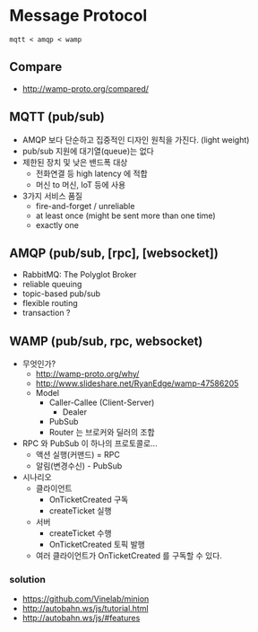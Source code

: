 
# Message Protocol
 `mqtt < amqp < wamp`

## Compare
 * http://wamp-proto.org/compared/

## MQTT (pub/sub)
 * AMQP 보다 단순하고 집중적인 디자인 원칙을 가진다. (light weight)
 * pub/sub 지원에 대기열(queue)는 없다
 * 제한된 장치 및 낮은 밴드폭 대상
   * 전화연결 등 high latency 에 적합
   * 머신 to 머신, IoT 등에 사용
 * 3가지 서비스 품질
   * fire-and-forget / unreliable
   * at least once (might be sent more than one time)
   * exactly one

## AMQP (pub/sub, [rpc], [websocket])
 * RabbitMQ: The Polyglot Broker
 * reliable queuing
 * topic-based pub/sub
 * flexible routing
 * transaction ?
 
## WAMP (pub/sub, rpc, websocket)
 * 무엇인가?
   * http://wamp-proto.org/why/
   * http://www.slideshare.net/RyanEdge/wamp-47586205
   * Model
     * Caller-Callee (Client-Server)
       * Dealer
     * PubSub
     * Router 는 브로커와 딜러의 조합
 * RPC 와 PubSub 이 하나의 프로토콜로...
   * 액션 실행(커맨드) = RPC
   * 알림(변경수신) - PubSub
 * 시나리오
   * 클라이언트
     * OnTicketCreated 구독
     * createTicket 실행
    * 서버
      * createTicket 수행
      * OnTicketCreated 토픽 발행
   * 여러 클라이언트가 OnTicketCreated 를 구독할 수 있다.

### solution
 * https://github.com/Vinelab/minion
 * http://autobahn.ws/js/tutorial.html
 * http://autobahn.ws/js/#features
 